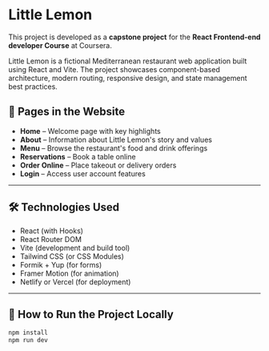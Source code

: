 # Little Lemon

This project is developed as a **capstone project** for the **React Frontend-end developer Course** at Coursera.

Little Lemon is a fictional Mediterranean restaurant web application built using React and Vite. The project showcases component-based architecture, modern routing, responsive design, and state management best practices.

## 🔗 Pages in the Website

- **Home** – Welcome page with key highlights
- **About** – Information about Little Lemon's story and values
- **Menu** – Browse the restaurant's food and drink offerings
- **Reservations** – Book a table online
- **Order Online** – Place takeout or delivery orders
- **Login** – Access user account features

---

## 🛠️ Technologies Used

- React (with Hooks)
- React Router DOM
- Vite (development and build tool)
- Tailwind CSS (or CSS Modules)
- Formik + Yup (for forms)
- Framer Motion (for animation)
- Netlify or Vercel (for deployment)

---

## 🚀 How to Run the Project Locally

```bash
npm install
npm run dev
